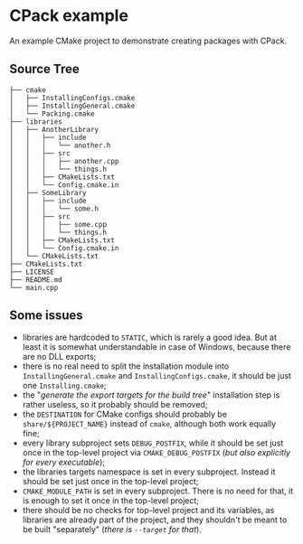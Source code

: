 # CPack example

An example CMake project to demonstrate creating packages with CPack.

## Source Tree
```
├── cmake
│   ├── InstallingConfigs.cmake
│   ├── InstallingGeneral.cmake
│   └── Packing.cmake
├── libraries
│   ├── AnotherLibrary
│   │   ├── include
│   │   │   └── another.h
│   │   ├── src
│   │   │   ├── another.cpp
│   │   │   └── things.h
│   │   ├── CMakeLists.txt
│   │   └── Config.cmake.in
│   ├── SomeLibrary
│   │   ├── include
│   │   │   └── some.h
│   │   ├── src
│   │   │   ├── some.cpp
│   │   │   └── things.h
│   │   ├── CMakeLists.txt
│   │   └── Config.cmake.in
│   └── CMakeLists.txt
├── CMakeLists.txt
├── LICENSE
├── README.md
└── main.cpp
```

## Some issues

- libraries are hardcoded to `STATIC`, which is rarely a good idea. But at least it is somewhat understandable in case of Windows, because there are no DLL exports;
- there is no real need to split the installation module into `InstallingGeneral.cmake` and `InstallingConfigs.cmake`, it should be just one `Installing.cmake`;
- the "*generate the export targets for the build tree*" installation step is rather useless, so it probably should be removed;
- the `DESTINATION` for CMake configs should probably be `share/${PROJECT_NAME}` instead of `cmake`, although both work equally fine;
- every library subproject sets `DEBUG_POSTFIX`, while it should be set just once in the top-level project via `CMAKE_DEBUG_POSTFIX` (*but also explicitly for every executable*);
- the libraries targets namespace is set in every subproject. Instead it should be set just once in the top-level project;
- `CMAKE_MODULE_PATH` is set in every subproject. There is no need for that, it is enough to set it once in the top-level project;
- there should be no checks for top-level project and its variables, as libraries are already part of the project, and they shouldn't be meant to be built "separately" (*there is `--target` for that*).
